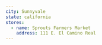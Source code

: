 ```yaml
---
city: Sunnyvale
state: california
stores:
  - name: Sprouts Farmers Market
    address: 111 E. El Camino Real
---
```

